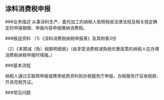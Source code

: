 ## 涂料消费税申报

###业务描述
    从事涂料生产、委托加工的纳税人依照税收法律法规及相关规定确定的申报期限、申报内容申报缴纳消费税。


###报送资料
（1）《涂料消费税纳税申报表》及其附表3份

（2）《本期减（免）税额明细表》（由享受消费税减免税优惠政策的纳税人在办理消费税纳税申报时填报。）



###基本流程

  纳税人通过互联网申报或携带纸质资料到办税服务厅申报，办税服务厅征收税款、开具完税凭证。

###常见问题




